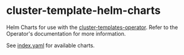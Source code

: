 # cluster-template-helm-charts
Helm Charts for use with the
[cluster-templates-operator](https://github.com/stolostron/cluster-templates-operator/).
Refer to the Operator's documentation for more information.

See [index.yaml](index.yaml) for available charts.
